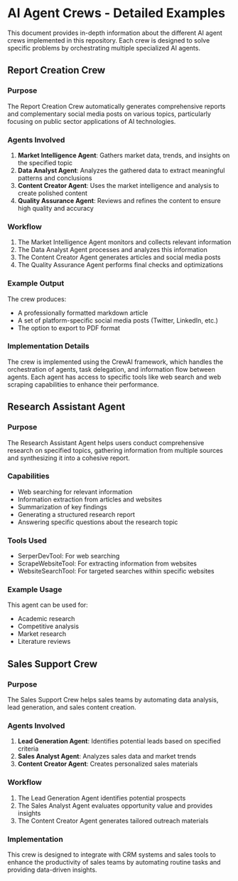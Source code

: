 # AI Agent Crews - Detailed Examples

This document provides in-depth information about the different AI agent crews implemented in this repository. Each crew is designed to solve specific problems by orchestrating multiple specialized AI agents.

## Report Creation Crew

### Purpose
The Report Creation Crew automatically generates comprehensive reports and complementary social media posts on various topics, particularly focusing on public sector applications of AI technologies.

### Agents Involved
1. **Market Intelligence Agent**: Gathers market data, trends, and insights on the specified topic
2. **Data Analyst Agent**: Analyzes the gathered data to extract meaningful patterns and conclusions
3. **Content Creator Agent**: Uses the market intelligence and analysis to create polished content
4. **Quality Assurance Agent**: Reviews and refines the content to ensure high quality and accuracy

### Workflow
1. The Market Intelligence Agent monitors and collects relevant information
2. The Data Analyst Agent processes and analyzes this information
3. The Content Creator Agent generates articles and social media posts
4. The Quality Assurance Agent performs final checks and optimizations

### Example Output
The crew produces:
- A professionally formatted markdown article
- A set of platform-specific social media posts (Twitter, LinkedIn, etc.)
- The option to export to PDF format

### Implementation Details
The crew is implemented using the CrewAI framework, which handles the orchestration of agents, task delegation, and information flow between agents. Each agent has access to specific tools like web search and web scraping capabilities to enhance their performance.

## Research Assistant Agent

### Purpose
The Research Assistant Agent helps users conduct comprehensive research on specified topics, gathering information from multiple sources and synthesizing it into a cohesive report.

### Capabilities
- Web searching for relevant information
- Information extraction from articles and websites
- Summarization of key findings
- Generating a structured research report
- Answering specific questions about the research topic

### Tools Used
- SerperDevTool: For web searching
- ScrapeWebsiteTool: For extracting information from websites
- WebsiteSearchTool: For targeted searches within specific websites

### Example Usage
This agent can be used for:
- Academic research
- Competitive analysis
- Market research
- Literature reviews

## Sales Support Crew

### Purpose
The Sales Support Crew helps sales teams by automating data analysis, lead generation, and sales content creation.

### Agents Involved
1. **Lead Generation Agent**: Identifies potential leads based on specified criteria
2. **Sales Analyst Agent**: Analyzes sales data and market trends
3. **Content Creator Agent**: Creates personalized sales materials

### Workflow
1. The Lead Generation Agent identifies potential prospects
2. The Sales Analyst Agent evaluates opportunity value and provides insights
3. The Content Creator Agent generates tailored outreach materials

### Implementation
This crew is designed to integrate with CRM systems and sales tools to enhance the productivity of sales teams by automating routine tasks and providing data-driven insights. 
